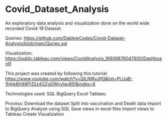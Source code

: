 # Covid_Dataset_Analysis

An exploratory data analysis and visualization done on the world wide recorded Covid-19 Dataset. 

Queries: https://github.com/DablewCodes/Covid-Dataset-Analysis/blob/main/Quries.sql

Visualization: https://public.tableau.com/views/CovidAnalysis_16806876047600/Dashboard1

This project was created by following this tutorial: https://www.youtube.com/watch?v=QILNlRvJlfQ&list=PLUaB-1hjhk8H48Pj32z4GZgGWyylqv85f&index=6

Technologies used:
  SQL
  BigQuery
  Excel
  Tablaeu

Process:
  Download the dataset
  Split into vaccination and Death data
  Import to BigQuery
  Analyze using SQL
  Save views in excel files
  Import views to Tableau
  Create Visualization
